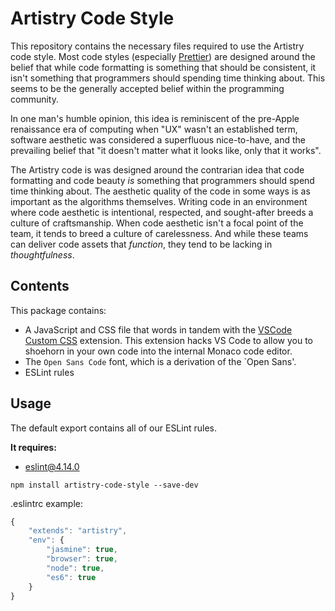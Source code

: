 # Artistry Code Style

This repository contains the necessary files required to use the Artistry code style. Most code styles (especially [Prettier](https://prettier.io/)) are designed around the belief that while code formatting is something that should be consistent, it isn't something that programmers should spending time thinking about. This seems to be the generally accepted belief within the programming community.

In one man's humble opinion, this idea is reminiscent of the pre-Apple renaissance era of computing when "UX" wasn't an established term, software aesthetic was considered a superfluous nice-to-have, and the prevailing belief  that "it doesn't matter what it looks like, only that it works".

The Artistry code is was designed around the contrarian idea that code formatting and code beauty *is* something that programmers should spend time thinking about. The aesthetic quality of the code in some ways is as important as the algorithms themselves. Writing code in an environment where code aesthetic is intentional, respected, and sought-after breeds a culture of craftsmanship. When code aesthetic isn't a focal point of the team, it tends to breed a culture of carelessness. And while these teams can deliver code assets that *function*, they tend to be lacking in *thoughtfulness*.


## Contents

This package contains:

- A JavaScript and CSS file that words in tandem with the [VSCode Custom CSS](https://github.com/be5invis/vscode-custom-css) extension. This extension hacks VS Code to allow you to shoehorn in your own code into the internal Monaco code editor. 
- The `Open Sans Code` font, which is a derivation of the `Open Sans'.
- ESLint rules

## Usage

The default export contains all of our ESLint rules.

**It requires:**

* [eslint@4.14.0](https://github.com/eslint/eslint)

```
npm install artistry-code-style --save-dev
```

.eslintrc example:
```javascript
{
	"extends": "artistry",
	"env": {
		"jasmine": true,
		"browser": true,
		"node": true,
		"es6": true
	}
}
```

